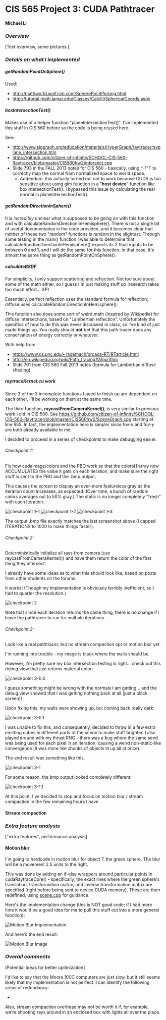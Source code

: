 CIS 565 Project 3: CUDA Pathtracer
==================================

#### Michael Li

### _Overview_

[Text overview, some pictures.]






### _Details on what I implemented_


##### getRandomPointOnSphere()

Used:

* http://mathworld.wolfram.com/SpherePointPicking.html
* http://tutorial.math.lamar.edu/Classes/CalcIII/SphericalCoords.aspx


##### boxIntersectionTest()

Makes use of a helper function "planeIntersectionTest()". I've implemented this
stuff in CIS 560 before so the code is being reused here.

See:

* http://www.siggraph.org/education/materials/HyperGraph/raytrace/rayplane_intersection.htm
* https://github.com/citizen-of-infinity/SCHOOL-CIS-560-Raytracer/blob/master/CIS560hw2/intersect.cpp
* Slide 793 in the FALL 2013 notes for CIS 560 - basically, using ^-1^T to correctly
  map the normal from normalized space to world space. 
    * Addendum: this actually turned out not to work because CUDA is too sensitive
	  about using glm function in a "__host__ __device__" function like boxIntersectionTest().
	  I bypassed this issue by calculating the real normal in planeIntersectionTest().


##### getRandomDirectionInSphere()

It is *incredibly* unclear what is supposed to be going on with this function
and with calculateRandomDirectionInHemisphere(). There is not a single bit of
useful documentation in the code provided, and it becomes clear that neither
of these two "random" functions is random in the slightest. Through some testing
in the main() function I was able to determine that
calculateRandomDirectionInHemisphere() expects its 2 float inputs to be between
0 and 1, and I will do the same for this function. In that case, it's almost the
same thing as getRandomPointOnSphere().
  

##### calculateBSDF

For simplicity, I only support scattering and reflection. Not too sure about some
of the math either, so I guess I'm just making stuff up (research takes too
much effort... XP)

Essentially, perfect reflection uses the standard formula for reflection;
diffuse uses calculateRandomDirectionInHemisphere().

This function also does some sort of weird math (inspired by Wikipedia) for
diffuse intersections, based on "Lambertian reflection". Unfortunately the
specifics of how to do this was never discussed in class, so I've kind of just
made things up. You really should **not** bet that this path tracer does any conservation
of energy correctly or whatever.

With help from:

* https://www.cs.unc.edu/~rademach/xroads-RT/RTarticle.html
* http://en.wikipedia.org/wiki/Path_tracing#Algorithm
* Slide 701 from CIS 560 Fall 2013 notes (formula for Lambertian diffuse shading)


##### raytraceKernel.cu work

Since 2 of the 3 incomplete functions I need to finish up are dependent on each other,
I'll be working on them at the same time.

The third function, **raycastFromCameraKernel()**, is very similar to previous work I did in CIS 560.
See https://github.com/citizen-of-infinity/SCHOOL-CIS-560-Raytracer/blob/master/CIS560hw2/SceneGraph.cpp
starting at line 655. In fact, the implementation here is simpler since fov-x
and fov-y are both already available to me.

I decided to proceed in a series of checkpoints to make debugging easier.

###### Checkpoint 1:

Fix how cudaimage/colors and the PBO work so that the colors[] array now ACCUMULATES the value
it gets on each iteration, and make sure the right stuff is sent to the PBO and
the .bmp output.

This causes the screen to display an ever-more featureless gray as the iteration
count increases, as expected. (Over time, a bunch of random colors averages out
to 50% gray.) The static is no longer completely "fresh" with each iteration.

![checkpoint 1-1](images/chkpt1-1.png)
![checkpoint 1-2](images/chkpt1-2.png)
![checkpoint 1-3](images/chkpt1-3.png)

The output .bmp file exactly matches the last screenshot above (I capped
ITERATIONS to 1000 to make things faster).

###### Checkpoint 2:

Deterministically initialize all rays from camera (use raycastFromCameraKernel())
and have them return the color of the first thing they intersect.

I already have some ideas as to what this should look like, based on posts from
other students on the forums.

It works! (Though my implementation is obviously terribly inefficient, so I had
to quarter the resolution.)

![checkpoint 2](images/chkpt2.png)

Note that since each iteration returns the same thing, there is no change if I
leave the pathtracer to run for multiple iterations.

###### Checkpoint 3:

Look like a real pathtracer, but no stream compaction opt or motion blur yet.

I'm running into trouble - my image is black where the walls should be.

However, I'm pretty sure my box intersection testing is right... check out this
debug view that just returns material color:

![checkpoint 3-0.0](images/chkpt3-0.0.png)

I guess something might be wrong with the normals I am getting... and the debug
view showed that I was getting nothing back at all (just a black screen)!

Upon fixing this, my walls were showing up, but coming back really dark:

![checkpoint 3-0.1](images/chkpt3-0.1.png)

I was unable to fix this, and consequently, decided to throw in a few extra emitting
cubes in different parts of the scene to make stuff brighter.
I also played around with my thrust RNG - there was a bug where the same seed was
being used for each pixel in an iteration, causing a weird non-static-like convergence
(it was more like chunks of objects lit up all at once).

The end result was something like this. 

![checkpoint 3-1](images/chkpt3-1.png)

For some reason, the bmp output looked completely different:

![checkpoint 3-1.1](images/chkpt3-1.1.bmp)

At this point, I've decided to stop and focus on motion blur / stream compaction
in the few remaining hours I have.


#### Stream compaction






### _Extra feature analysis_

["extra features", performance analysis]

#### Motion blur

I'm going to hardcode in motion blur for object 7, the green sphere. The blur will
be a movement 2.5 units to the right.

This was done by adding an if-else wrappers around particular points in
cudaRaytraceCore() - specifically, the exact lines where the green sphere's
translation, transformation matrix, and inverse transformation matrix are specified
(right before being sent to device CUDA memory). These are then redefined, using
[scene.cpp](https://github.com/citizen-of-infinity/Project3-Pathtracer/blob/master/src/scene.cpp)
for guidance.

Here's the implementation change (this is NOT good code; if I had more time
it would be a good idea for me to pull this stuff out into a more general function):

![Motion Blur Implementation](images/motion-blur-impl.png)

And here's the end result:

![Motion Blur Image](images/motion-blur-img.png)





### _Overall comments_

[Potential ideas for better optimization]

I'd like to say that the Moore 100C computers are just slow, but it still seems
likely that my implementation is not perfect. I can identify the following areas
of redundancy:

* 

Also, stream compaction overhead may not be worth it if, for example, we're
shooting rays around in an enclosed box with lights all over the place.
